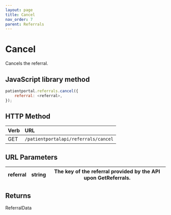 ```yaml
---
layout: page
title: Cancel
nav_order: 7
parent: Referrals
---
```


# Cancel

Cancels the referral.

## JavaScript library method

```javascript
patientportal.referrals.cancel({
    referral: <referral>,
});
```

## HTTP Method

| Verb | URL                                               |
|:-----|:--------------------------------------------------|
| GET | `/patientportalapi/referrals/cancel` |

## URL Parameters

| referral | string | The key of the referral provided by the API upon GetReferrals. |
| --- | --- | --- |

## Returns

ReferralData
